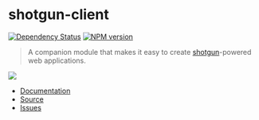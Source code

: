 # shotgun-client

[![Dependency Status](https://gemnasium.com/codetunnel/shotgun-client.png)](https://gemnasium.com/codetunnel/shotgun-client)
[![NPM version](https://badge.fury.io/js/shotgun-client.png)](http://badge.fury.io/js/shotgun-client)

> A companion module that makes it easy to create [shotgun](https://github.com/codetunnel/shotgun)-powered web applications.

![](http://i.imgur.com/PJZjc8C.png)

- [Documentation](https://github.com/codetunnel/shotgun-client/wiki)
- [Source](https://github.com/codetunnel/shotgun-client)
- [Issues](https://github.com/codetunnel/shotgun-client/issues)
